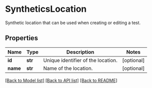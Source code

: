 # SyntheticsLocation

Synthetic location that can be used when creating or editing a test.
## Properties
Name | Type | Description | Notes
------------ | ------------- | ------------- | -------------
**id** | **str** | Unique identifier of the location. | [optional] 
**name** | **str** | Name of the location. | [optional] 

[[Back to Model list]](README.md#documentation-for-models) [[Back to API list]](README.md#documentation-for-api-endpoints) [[Back to README]](README.md)



